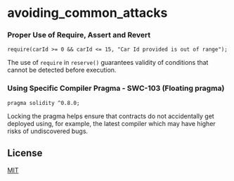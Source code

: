 # avoiding_common_attacks

### Proper Use of Require, Assert and Revert

`require(carId >= 0 && carId <= 15, "Car Id provided is out of range");`

The use of `require` in `reserve()` guarantees validity of conditions that cannot be detected before execution.

### Using Specific Compiler Pragma - SWC-103 (Floating pragma)

`pragma solidity ^0.8.0;`

Locking the pragma helps ensure that contracts do not accidentally get deployed using, for example, the latest compiler which may have higher risks of undiscovered bugs.

## License

[MIT](https://choosealicense.com/licenses/mit/)
